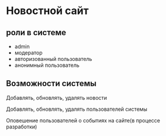 <h1>Новостной сайт</h1>
<p>
 <h2>роли в системе</h2>
    <ul>
<li>admin</li>
<li>модератор</li>
<li>авторизованный пользователь</li>
<li>анонимный пользователь</li>
</ul>
   </p>

<h2>Возможности системы</h2>
<p>Добавлять, обновлять, удалять новости</p>
<p>Добавлять, обновлять, удалять пользователей системы</p>
<p>Оповешение пользователей о событиях на сайте(в процессе разработки)</p>
